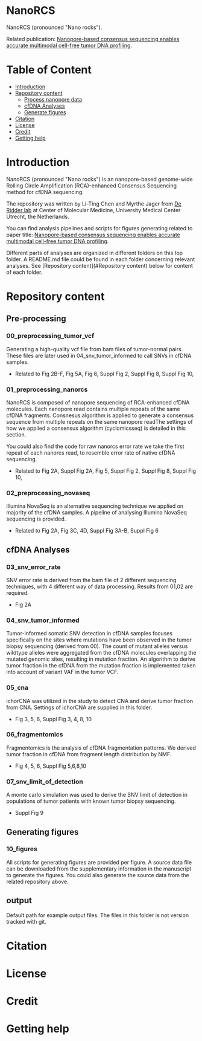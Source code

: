 # NanoRCS
NanoRCS (pronounced "Nano rocks"). 

Related publication: [Nanopore-based consensus sequencing enables accurate multimodal cell-free tumor DNA profiling]().

Table of Content
==============
* [Introduction](#Introduction)
* [Repository content](#Repository-content)
  * [Process nanopore data](#Pre-processing)
  * [cfDNA Analyses](#cfDNA-Analyses)
  * [Generate figures](#Generate-figures)
* [Citation](#Citation)
* [License](#license)
* [Credit](#Credit)
* [Getting help](#Getting-help)


# Introduction
NanoRCS (pronounced "Nano rocks") is an nanopore-based genome-wide Rolling Circle Amplification (RCA)-enhanced Consensus Sequencing method for cfDNA sequencing. 

The repository was written by Li-Ting Chen and Myrthe Jager from [De Ridder lab](https://www.deridderlab.nl/) at Center of Molecular Medicine, University Medical Center Utrecht, the Netherlands. 

You can find analysis pipelines and scripts for figures generating related to paper title: [Nanopore-based consensus sequencing enables accurate multimodal cell-free tumor DNA profiling]().

Different parts of analyses are organized in different folders on this top folder. A README.md file could be found in each folder concerning relevant analyses. See [Repository content](#Repository content) below for content of each folder. 

# Repository content
## Pre-processing
### 00_preprocessing_tumor_vcf
Generating a high-quality vcf file from bam files of tumor-normal pairs. These files are later used in 04_snv_tumor_informed to call SNVs in cfDNA samples.
- Related to Fig 2B-F, Fig 5A, Fig 6, Suppl Fig 2, Suppl Fig 8, Suppl Fig 10, 
### 01_preprocessing_nanorcs
NanoRCS is composed of nanopore sequencing of RCA-enhanced cfDNA molecules. Each nanopore read contains multiple repeats of the same cfDNA fragments. Consnesus algorithm is applied to generate a consensus sequence from multiple repeats on the same nanopore readThe settings of how we applied a consensus algorithm (cyclomicsseq) is detailed in this section. 

You could also find the code for raw nanorcs error rate we take the first repeat of each nanorcs read, to resemble error rate of native cfDNA sequencing. 
- Related to Fig 2A, Suppl Fig 2A, Fig 5, Suppl Fig 2, Suppl Fig 8, Suppl Fig 10, 

### 02_preprocessing_novaseq
Illumina NovaSeq is an alternative sequencing technique we applied on majority of the cfDNA samples. A pipeline of analysing Illumina NovaSeq sequencing is provided.
- Related to Fig 2A, Fig 3C, 4D, Suppl Fig 3A-B, Suppl Fig 6
## cfDNA Analyses
### 03_snv_error_rate
SNV error rate is derived from the bam file of 2 different sequencing techniques, with 4 different way of data processing. Results from 01,02 are required. 
- Fig 2A
### 04_snv_tumor_informed
Tumor-informed somatic SNV detection in cfDNA samples focuses specifically on the sites where mutations have been observed in the tumor biopsy sequencing (derived from 00). 
The count of mutant alleles versus wildtype alleles were aggregated from the cfDNA molecules overlapping the mutated genomic sites, resulting in mutation fraction. 
An algorithm to derive tumor fraction in the cfDNA from the mutation fraction is implemented taken into account of variant VAF in the tumor VCF.
### 05_cna
ichorCNA was utilized in the study to detect CNA and derive tumor fraction from CNA. Settings of ichorCNA are supplied in this folder.  
- Fig 3, 5, 6, Suppl Fig 3, 4, 8, 10
### 06_fragmentomics
Fragmentomics is the analysis of cfDNA fragmentation patterns. We derived tumor fraction in cfDNA from fragment length distribution by NMF. 
- Fig 4, 5, 6, Suppl Fig 5,6,8,10
### 07_snv_limit_of_detection
A monte carlo simulation was used to derive the SNV limit of detection in populations of tumor patients with known tumor biopsy sequencing. 
- Suppl Fig 9
## Generating figures
### 10_figures
All scripts for generating figures are provided per figure. A source data file can be downloaded from the supplementary information in the manuscript to generate the figures. You could also generate the source data from the related repository above.

## output 
Default path for example output files. The files in this folder is not version tracked with git. 

# Citation

# License

# Credit

# Getting help




